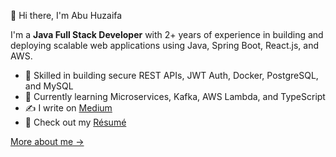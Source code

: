 🌟 Hi there, I'm Abu Huzaifa

I'm a **Java Full Stack Developer** with 2+ years of experience in building and deploying scalable web applications using Java, Spring Boot, React.js, and AWS.

- 🔧 Skilled in building secure REST APIs, JWT Auth, Docker, PostgreSQL, and MySQL
- 🧠 Currently learning Microservices, Kafka, AWS Lambda, and TypeScript
- ✍️ I write on [Medium](https://medium.com/@abuhuzaifaw5/java-roadmap-c33b072bf412)
- 💼 Check out my [Résumé](https://medium.com/@abuhuzaifaw5/resume-writing-ab58d24de9fa)

[More about me →](https://medium.com/@abuhuzaifaw5)
